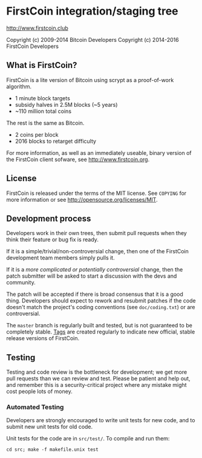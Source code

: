 FirstCoin integration/staging tree
================================

http://www.firstcoin.club

Copyright (c) 2009-2014 Bitcoin Developers
Copyright (c) 2014-2016 FirstCoin Developers

What is FirstCoin?
----------------

FirstCoin is a lite version of Bitcoin using scrypt as a proof-of-work algorithm.
 - 1 minute block targets
 - subsidy halves in 2.5M blocks (~5 years)
 - ~110 million total coins

The rest is the same as Bitcoin.
 - 2 coins per block
 - 2016 blocks to retarget difficulty

For more information, as well as an immediately useable, binary version of
the FirstCoin client sofware, see http://www.firstcoin.org.

License
-------

FirstCoin is released under the terms of the MIT license. See `COPYING` for more
information or see http://opensource.org/licenses/MIT.

Development process
-------------------

Developers work in their own trees, then submit pull requests when they think
their feature or bug fix is ready.

If it is a simple/trivial/non-controversial change, then one of the FirstCoin
development team members simply pulls it.

If it is a *more complicated or potentially controversial* change, then the patch
submitter will be asked to start a discussion with the devs and community.

The patch will be accepted if there is broad consensus that it is a good thing.
Developers should expect to rework and resubmit patches if the code doesn't
match the project's coding conventions (see `doc/coding.txt`) or are
controversial.

The `master` branch is regularly built and tested, but is not guaranteed to be
completely stable. [Tags](https://github.com/firstcoin-project/firstcoin/tags) are created
regularly to indicate new official, stable release versions of FirstCoin.

Testing
-------

Testing and code review is the bottleneck for development; we get more pull
requests than we can review and test. Please be patient and help out, and
remember this is a security-critical project where any mistake might cost people
lots of money.

### Automated Testing

Developers are strongly encouraged to write unit tests for new code, and to
submit new unit tests for old code.

Unit tests for the code are in `src/test/`. To compile and run them:

    cd src; make -f makefile.unix test

